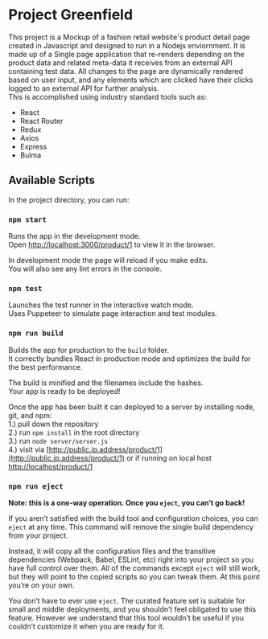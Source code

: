 # Project Greenfield

This project is a Mockup of a fashion retail website's product detail page created in Javascript and designed to run in a Nodejs enviornment. It is made up of a Single page application that re-renders depending on the product data and related meta-data it receives from an external API containing test data. All changes to the page are dynamically rendered based on user input, and any elements which are clicked have their clicks logged to an external API for further analysis.
<br/>
This is accomplished using industry standard tools such as:

- React <br/>
- React Router <br/>
- Redux <br/>
- Axios <br/>
- Express <br/>
- Bulma <br/>

## Available Scripts

In the project directory, you can run:

### `npm start`

Runs the app in the development mode.<br />
Open [http://localhost:3000/product/1](http://localhost:3000/product/1) to view it in the browser.

In development mode the page will reload if you make edits.<br />
You will also see any lint errors in the console.

### `npm test`

Launches the test runner in the interactive watch mode.<br />
Uses Puppeteer to simulate page interaction and test modules.

### `npm run build`

Builds the app for production to the `build` folder.<br />
It correctly bundles React in production mode and optimizes the build for the best performance.

The build is minified and the filenames include the hashes.<br />
Your app is ready to be deployed!

Once the app has been built it can deployed to a server by installing node, git, and npm:<br />
1.) pull down the repository<br />
2.) run `npm install` in the root directory<br />
3.) run `node server/server.js`<br />
4.) visit via [http://public.ip.address/product/1](http://public.ip.address/product/1) or if running on local host [http://localhost/product/1](http://localhost/product/1)<br />

### `npm run eject`

**Note: this is a one-way operation. Once you `eject`, you can’t go back!**

If you aren’t satisfied with the build tool and configuration choices, you can `eject` at any time. This command will remove the single build dependency from your project.

Instead, it will copy all the configuration files and the transitive dependencies (Webpack, Babel, ESLint, etc) right into your project so you have full control over them. All of the commands except `eject` will still work, but they will point to the copied scripts so you can tweak them. At this point you’re on your own.

You don’t have to ever use `eject`. The curated feature set is suitable for small and middle deployments, and you shouldn’t feel obligated to use this feature. However we understand that this tool wouldn’t be useful if you couldn’t customize it when you are ready for it.
